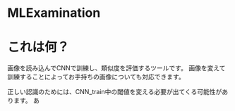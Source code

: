 # MLExamination
# これは何？

画像を読み込んでCNNで訓練し、類似度を評価するツールです。
画像を変えて訓練することによってお手持ちの画像についても対応できます。

正しい認識のためには、CNN_train中の閾値を変える必要が出てくる可能性があります。
あ
